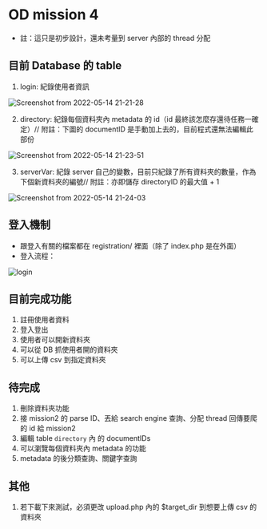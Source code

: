 # OD mission 4
- 註：這只是初步設計，還未考量到 server 內部的 thread 分配

## 目前 Database 的 table
1. login: 紀錄使用者資訊

![Screenshot from 2022-05-14 21-21-28](https://user-images.githubusercontent.com/34702573/168427711-51f48786-4093-4a0a-9f93-85a65e4d3259.png)

2. directory: 紀錄每個資料夾內 metadata 的 id（id 最終該怎麼存還待任務一確定）//
附註：下圖的 documentID 是手動加上去的，目前程式還無法編輯此部份

![Screenshot from 2022-05-14 21-23-51](https://user-images.githubusercontent.com/34702573/168427714-38f8249f-4155-4235-9d30-b0c370597f79.png)

3. serverVar: 紀錄 server 自己的變數，目前只紀錄了所有資料夾的數量，作為下個新資料夾的編號//
附註：亦即儲存 directoryID 的最大值 + 1

![Screenshot from 2022-05-14 21-24-03](https://user-images.githubusercontent.com/34702573/168427716-75cae918-c932-4b48-9f88-3fd6221d347b.png)

## 登入機制
- 跟登入有關的檔案都在 registration/ 裡面（除了 index.php 是在外面）
- 登入流程：

![login](https://user-images.githubusercontent.com/34702573/168427490-101a314c-4a0e-4230-a60e-4f5108f04543.png)

## 目前完成功能
1. 註冊使用者資料
2. 登入登出
3. 使用者可以開新資料夾
4. 可以從 DB 抓使用者開的資料夾
5. 可以上傳 csv 到指定資料夾

## 待完成
1. 刪除資料夾功能
2. 接 mission2 的 parse ID、丟給 search engine 查詢、分配 thread 回傳要爬的 id 給 mission2
3. 編輯 table `directory` 內 的 documentIDs
4. 可以瀏覽每個資料夾內 metadata 的功能
5. metadata 的後分類查詢、關鍵字查詢

## 其他
1. 若下載下來測試，必須更改 upload.php 內的 $target_dir 到想要上傳 csv 的資料夾
